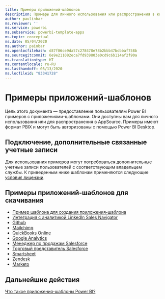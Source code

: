 ```yaml
---
title: Примеры приложений-шаблонов
description: Примеры для личного использования или распространения в качестве приложения Power BI в AppSource
author: paulinbar
ms.reviewer: ''
ms.service: powerbi
ms.subservice: powerbi-template-apps
ms.topic: conceptual
ms.date: 05/04/2020
ms.author: painbar
ms.openlocfilehash: d87f06ce9da57c278478e78b2bbb47bcbbaf758b
ms.sourcegitcommit: 0e9e211082eca7fd939803e0cd9c6b114af2f90a
ms.translationtype: HT
ms.contentlocale: ru-RU
ms.lasthandoff: 05/13/2020
ms.locfileid: "83341728"
---
```

# <a name="template-apps-samples"></a>Примеры приложений-шаблонов

Цель этого документа — предоставление пользователям Power BI примеров с приложениями-шаблонами. Они доступны вам для личного использования или для распространения в AppSource. Примеры имеют формат PBIX и могут быть авторизованы с помощью Power BI Desktop.

## <a name="connection-additional-related-accounts"></a>Подключение, дополнительные связанные учетные записи

Для использования примеров могут потребоваться дополнительные учетные записи пользователей с соответствующим владельцем службы.  К приведенным ниже шаблонам применяются следующие [условия лицензии](https://templateapps.blob.core.windows.net/sampletemplateapps/Sample-Templates-for-app-on-appsource.pdf).

## <a name="downloadable-template-apps-samples"></a>Примеры приложений-шаблонов для скачивания

* [Пример шаблона для создания приложения-шаблона](https://templateapps.blob.core.windows.net/sampletemplateapps/TemplateforTemplateApps.zip)
* [Интеграция с аналитикой LinkedIn Sales Navigator](https://templateapps.blob.core.windows.net/sampletemplateapps/SalesNavigatorTemplate.pbix)
* [Github](https://templateapps.blob.core.windows.net/sampletemplateapps/GitHub.pbix)
* [Mailchimp](https://templateapps.blob.core.windows.net/sampletemplateapps/MailChimp.pbix)
* [QuickBooks Online](https://templateapps.blob.core.windows.net/sampletemplateapps/QuickBooksOnline.pbix)
* [Google Analytics](https://templateapps.blob.core.windows.net/sampletemplateapps/GoogleAnalytics.pbix)
* [Менеджер по продажам Salesforce](https://templateapps.blob.core.windows.net/sampletemplateapps/SalesforceSalesManager.pbix)
* [Торговый представитель Salesforce](https://templateapps.blob.core.windows.net/sampletemplateapps/SalesforceSalesRep.pbix)
* [Smartsheet](https://templateapps.blob.core.windows.net/sampletemplateapps/Smartsheet.pbix)
* [Zendesk](https://templateapps.blob.core.windows.net/sampletemplateapps/Zendesk.pbix)
* [Marketo](https://templateapps.blob.core.windows.net/sampletemplateapps/Marketo.pbix)

## <a name="next-steps"></a>Дальнейшие действия

[Что такое приложения-шаблоны Power BI?](service-template-apps-overview.md)
